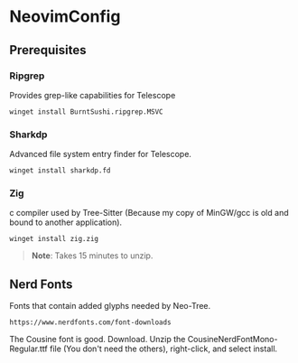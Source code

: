 # NeovimConfig

## Prerequisites

### Ripgrep
Provides grep-like capabilities for Telescope
```
winget install BurntSushi.ripgrep.MSVC
```

### Sharkdp
Advanced file system entry finder for Telescope.
```
winget install sharkdp.fd
```

### Zig
c compiler used by Tree-Sitter (Because my copy of MinGW/gcc is old and bound 
to another application).
```
winget install zig.zig
```
> **Note**: Takes 15 minutes to unzip.

## Nerd Fonts
Fonts that contain added glyphs needed by Neo-Tree.
```
https://www.nerdfonts.com/font-downloads
```
The Cousine font is good. Download. Unzip the CousineNerdFontMono-Regular.ttf 
file (You don't need the others), right-click, and select install.
